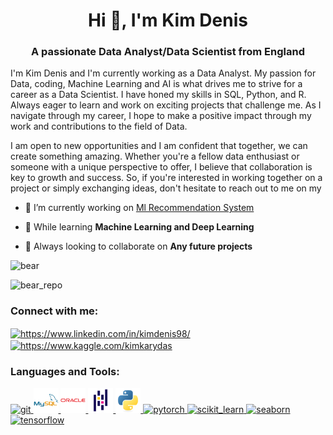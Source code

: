 <h1 align="center">Hi 👋, I'm Kim Denis</h1>
<h3 align="center">A passionate Data Analyst/Data Scientist from England</h3>


I'm Kim Denis and I'm currently working as a Data Analyst. My passion for Data, coding, Machine Learning and AI is what drives me to strive for a career as a Data Scientist. I have honed my skills in SQL, Python, and R. Always eager to learn and work on exciting projects that challenge me. As I navigate through my career, I hope to make a positive impact through my work and contributions to the field of Data.

I am open to new opportunities and I am confident that together, we can create something amazing. Whether you're a fellow data enthusiast or someone with a unique perspective to offer, I believe that collaboration is key to growth and success. So, if you're interested in working together on a project or simply exchanging ideas, don't hesitate to reach out to me on my

- 🔭 I’m currently working on [Ml Recommendation System](https://github.com/KimKarydas/Anime-Recommendation)

- 🌱 While learning **Machine Learning and Deep Learning**

- 👯 Always looking to collaborate on **Any future projects**

![bear](https://github-readme-stats.vercel.app/api?username=KimKarydas&show_icons=true&hide=contribs,prs&cache_seconds=86400&theme=bear)


![bear_repo](https://github-readme-stats.vercel.app/api/pin/?username=KimKarydas&repo=github-readme-stats&cache_seconds=86400&theme=bear)


<h3 align="left">Connect with me:</h3>
<p align="left">
<a href="https://linkedin.com/in/https://www.linkedin.com/in/kimdenis98/" target="blank"><img align="center" src="https://raw.githubusercontent.com/rahuldkjain/github-profile-readme-generator/master/src/images/icons/Social/linked-in-alt.svg" alt="https://www.linkedin.com/in/kimdenis98/" height="30" width="40" /></a>
<a href="https://kaggle.com/https://www.kaggle.com/kimkarydas" target="blank"><img align="center" src="https://raw.githubusercontent.com/rahuldkjain/github-profile-readme-generator/master/src/images/icons/Social/kaggle.svg" alt="https://www.kaggle.com/kimkarydas" height="30" width="40" /></a>
</p>

<h3 align="left">Languages and Tools:</h3>
<p align="left"> <a href="https://git-scm.com/" target="_blank" rel="noreferrer"> <img src="https://www.vectorlogo.zone/logos/git-scm/git-scm-icon.svg" alt="git" width="40" height="40"/> </a> <a href="https://www.mysql.com/" target="_blank" rel="noreferrer"> <img src="https://raw.githubusercontent.com/devicons/devicon/master/icons/mysql/mysql-original-wordmark.svg" alt="mysql" width="40" height="40"/> </a> <a href="https://www.oracle.com/" target="_blank" rel="noreferrer"> <img src="https://raw.githubusercontent.com/devicons/devicon/master/icons/oracle/oracle-original.svg" alt="oracle" width="40" height="40"/> </a> <a href="https://pandas.pydata.org/" target="_blank" rel="noreferrer"> <img src="https://raw.githubusercontent.com/devicons/devicon/2ae2a900d2f041da66e950e4d48052658d850630/icons/pandas/pandas-original.svg" alt="pandas" width="40" height="40"/> </a> <a href="https://www.python.org" target="_blank" rel="noreferrer"> <img src="https://raw.githubusercontent.com/devicons/devicon/master/icons/python/python-original.svg" alt="python" width="40" height="40"/> </a> <a href="https://pytorch.org/" target="_blank" rel="noreferrer"> <img src="https://www.vectorlogo.zone/logos/pytorch/pytorch-icon.svg" alt="pytorch" width="40" height="40"/> </a> <a href="https://scikit-learn.org/" target="_blank" rel="noreferrer"> <img src="https://upload.wikimedia.org/wikipedia/commons/0/05/Scikit_learn_logo_small.svg" alt="scikit_learn" width="40" height="40"/> </a> <a href="https://seaborn.pydata.org/" target="_blank" rel="noreferrer"> <img src="https://seaborn.pydata.org/_images/logo-mark-lightbg.svg" alt="seaborn" width="40" height="40"/> </a> <a href="https://www.tensorflow.org" target="_blank" rel="noreferrer"> <img src="https://www.vectorlogo.zone/logos/tensorflow/tensorflow-icon.svg" alt="tensorflow" width="40" height="40"/> </a> </p>
<!---
KimKarydas/KimKarydas is a ✨ special ✨ repository because its `README.md` (this file) appears on your GitHub profile.
You can click the Preview link to take a look at your changes.
--->
